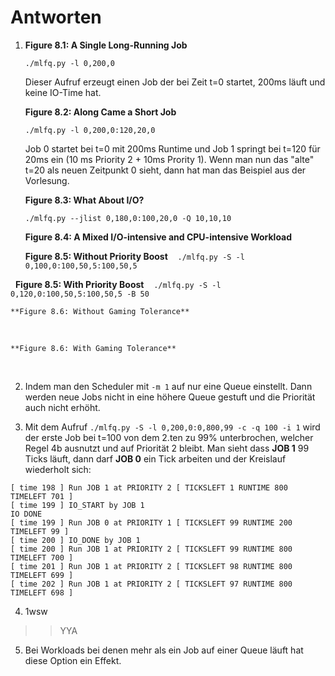# Antworten

1. 
   **Figure 8.1: A Single Long-Running Job**

   `./mlfq.py -l 0,200,0`

   Dieser Aufruf erzeugt einen Job der bei Zeit t=0 startet, 200ms läuft und keine IO-Time hat.

   **Figure 8.2: Along Came a Short Job**

   `./mlfq.py -l 0,200,0:120,20,0`

   Job 0 startet bei t=0 mit 200ms Runtime und Job 1 springt bei t=120 für 20ms ein (10 ms Priority 2 + 10ms Prority 1). Wenn man nun das "alte" t=20 als neuen Zeitpunkt 0 sieht, dann hat man das Beispiel aus der Vorlesung.
   
   **Figure 8.3: What About I/O?**
   
   `./mlfq.py --jlist 0,180,0:100,20,0 -Q 10,10,10`
   
   **Figure 8.4: A Mixed I/O-intensive and CPU-intensive Workload**
   
   **Figure 8.5: Without Priority Boost**
    `./mlfq.py -S -l 0,100,0:100,50,5:100,50,5`
    
   **Figure 8.5: With Priority Boost**
    `./mlfq.py -S -l 0,120,0:100,50,5:100,50,5 -B 50` 
    
    **Figure 8.6: Without Gaming Tolerance**
    ` `
    
    **Figure 8.6: With Gaming Tolerance**
    ` `

2. Indem man den Scheduler mit `-m 1` auf nur eine Queue einstellt. Dann werden neue Jobs nicht in eine höhere Queue gestuft und die Priorität auch nicht erhöht.

3. Mit dem Aufruf `./mlfq.py -S -l 0,200,0:0,800,99 -c -q 100 -i 1` wird der erste Job bei t=100 von dem 2.ten zu 99% unterbrochen, welcher Regel 4b ausnutzt und auf Priorität 2 bleibt. Man sieht dass **JOB 1** 99 Ticks läuft, dann darf **JOB 0** ein Tick arbeiten und der Kreislauf wiederholt sich:

```
[ time 198 ] Run JOB 1 at PRIORITY 2 [ TICKSLEFT 1 RUNTIME 800 TIMELEFT 701 ]
[ time 199 ] IO_START by JOB 1
IO DONE
[ time 199 ] Run JOB 0 at PRIORITY 1 [ TICKSLEFT 99 RUNTIME 200 TIMELEFT 99 ]
[ time 200 ] IO_DONE by JOB 1
[ time 200 ] Run JOB 1 at PRIORITY 2 [ TICKSLEFT 99 RUNTIME 800 TIMELEFT 700 ]
[ time 201 ] Run JOB 1 at PRIORITY 2 [ TICKSLEFT 98 RUNTIME 800 TIMELEFT 699 ]
[ time 202 ] Run JOB 1 at PRIORITY 2 [ TICKSLEFT 97 RUNTIME 800 TIMELEFT 698 ]
```


4.  1wsw
>>YYA
5. Bei Workloads bei denen mehr als ein Job auf einer Queue läuft hat diese Option ein Effekt.                
